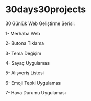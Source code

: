 # 30days30projects
30 Günlük Web Geliştirme Serisi:

1- Merhaba Web

2- Butona Tıklama

3- Tema Değişim

4- Sayaç Uygulaması

5- Alışveriş Listesi

6- Emoji Tepki Uygulaması

7- Hava Durumu Uygulaması
